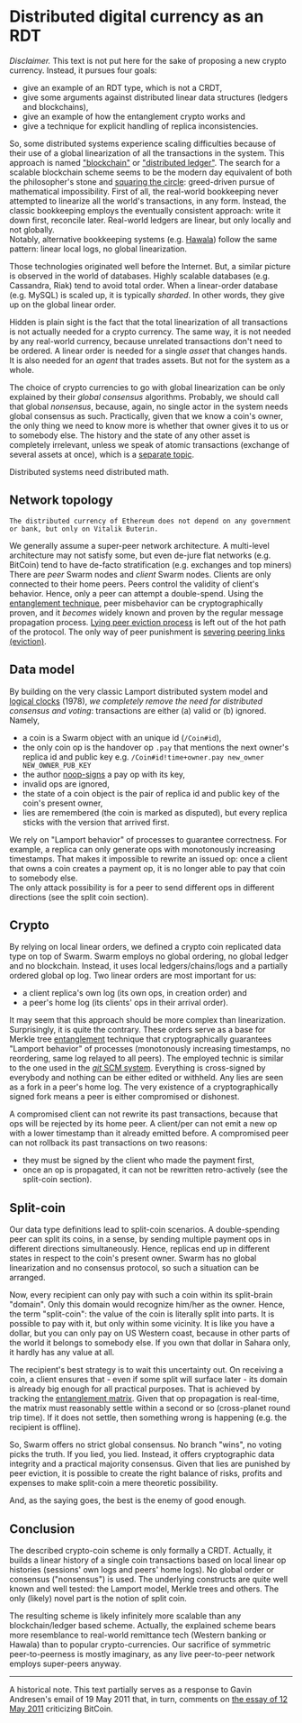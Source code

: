# Distributed digital currency as an RDT

*Disclaimer.* This text is not put here for the sake of proposing a new crypto currency.
Instead, it pursues four goals:

* give an example of an RDT type, which is not a CRDT,
* give some arguments against distributed linear data structures (ledgers and blockchains),
* give an example of how the entanglement crypto works and
* give a technique for explicit handling of replica inconsistencies.

So, some distributed systems experience scaling difficulties because of their use of a global linearization of all the transactions in the system.
This approach is named ["blockchain"][bitcoin] or ["distributed ledger"][stellar].
The search for a scalable blockchain scheme seems to be the modern day equivalent of both the philosopher's stone and [squaring the circle][circle]: greed-driven pursue of mathematical impossibility.
First of all, the real-world bookkeeping never attempted to linearize all the world's transactions, in any form.
Instead, the classic bookkeeping employs the eventually consistent approach: write it down first, reconcile later.
Real-world ledgers are linear, but only locally and not globally.   
Notably, alternative bookkeeping systems (e.g. [Hawala][hawala]) follow the same pattern: linear local logs, no global linearization.

Those technologies originated well before the Internet.
But, a similar picture is observed in the world of databases.
Highly scalable databases (e.g. Cassandra, Riak) tend to avoid total order.
When a linear-order database (e.g. MySQL) is scaled up, it is typically *sharded*.
In other words, they give up on the global linear order.

Hidden is plain sight is the fact that the total linearization of all transactions is not actually needed for a crypto currency.
The same way, it is not needed by any real-world currency, because unrelated transactions don't need to be ordered.
A linear order is needed for a single *asset* that changes hands.
It is also needed for an *agent* that trades assets.
But not for the system as a whole.

The choice of crypto currencies to go with global linearization can be only explained by their *global consensus* algorithms.
Probably, we should call that global *nonsensus*, because, again, no single actor in the system needs global consensus as such.
Practically, given that we know a coin's owner, the only thing we need to know more is whether that owner gives it to us or to somebody else.
The history and the state of any other asset is completely irrelevant, unless we speak of atomic transactions (exchange of several assets at once), which is a [separate topic][beilis].

Distributed systems need distributed math.

[bitcoin]: https://bitcoin.org
[stellar]: http://stellar.org
[beilis]: http://www.bailis.org/papers/ramp-sigmod2014.pdf
[lamport]: http://research.microsoft.com/users/lamport/pubs/time-clocks.pdf
[circle]: https://en.wikipedia.org/wiki/Squaring_the_circle
[hawala]: https://www.treasury.gov/resource-center/terrorist-illicit-finance/Documents/FinCEN-Hawala-rpt.pdf

## Network topology

    The distributed currency of Ethereum does not depend on any government or bank, but only on Vitalik Buterin.

We generally assume a super-peer network architecture.
A multi-level architecture may not satisfy some, but even de-jure flat networks (e.g. BitCoin) tend to have de-facto stratification (e.g. exchanges and top miners)
There are *peer* Swarm nodes and *client* Swarm nodes.
Clients are only connected to their home peers.
Peers control the validity of client's behavior.
Hence, only a peer can attempt a double-spend.
Using the [entanglement technique](crypto.md), peer misbehavior can be cryptographically proven, and it *becomes* widely known and proven by the regular message propagation process.
[Lying peer eviction process](peerage.md) is left out of the hot path of the protocol.
The only way of peer punishment is [severing peering links (eviction)](peerage.md).

## Data model

By building on the very classic Lamport distributed system model and [logical clocks][lamport] (1978), _we completely remove the need for distributed consensus and voting_: transactions are either (a) valid or (b) ignored.
Namely,

* a coin is a Swarm object with an unique id (`/Coin#id`),
* the only coin op is the handover op `.pay` that mentions the next owner's replica id and public key  e.g. `/Coin#id!time+owner.pay new_owner NEW_OWNER_PUB_KEY`
* the author [noop-signs](noop.md) a pay op with its key,
* invalid ops are ignored,
* the state of a coin object is the pair of replica id and public key of the coin's present owner,
* lies are remembered (the coin is marked as disputed), but every replica sticks with the version that arrived first.

We rely on "Lamport behavior" of processes to guarantee correctness.
For example, a replica can only generate ops with monotonously increasing timestamps.
That makes it impossible to rewrite an issued op: once a client that owns a coin creates a payment op, it is no longer able to pay that coin to somebody else.  
The only attack possibility is for a peer to send different ops in different directions (see the split coin section).

## Crypto

By relying on local linear orders, we defined a crypto coin replicated data type on top of Swarm.
Swarm employs no global ordering, no global ledger and no blockchain.
Instead, it uses local ledger*s*/chain*s*/logs and a partially ordered global op log.
Two linear orders are most important for us:

* a client replica's own log (its own ops, in creation order) and
* a peer's home log (its clients' ops in their arrival order).

It may seem that this approach should be more complex than linearization.
Surprisingly, it is quite the contrary.
These orders serve as a base for Merkle tree [entanglement](crypto.md) technique that cryptographically guarantees "Lamport behavior" of processes (monotonously increasing timestamps, no reordering, same log relayed to all peers).
The employed technic is similar to the one used in the [*git* SCM system][git-merkle].
Everything is cross-signed by everybody and nothing can be either edited or withheld.
Any lies are seen as a fork in a peer's home log.
The very existence of a cryptographically signed fork means a peer is either compromised or dishonest.

A compromised client can not rewrite its past transactions, because that ops will be rejected by its home peer.
A client/per can not emit a new op with a lower timestamp than it already emitted before.
A compromised peer can not rollback its past transactions on two reasons:
* they must be signed by the client who made the payment first,
* once an op is propagated, it can not be rewritten retro-actively (see the split-coin section).

[git-merkle]: https://news.ycombinator.com/item?id=9436847

## Split-coin

Our data type definitions lead to split-coin scenarios.
A double-spending peer can split its coins, in a sense, by sending multiple payment ops in different directions simultaneously.
Hence, replicas end up in different states in respect to the coin's present owner.
Swarm has no global linearization and no consensus protocol, so such a situation can be arranged.

Now, every recipient can only pay with such a coin within its split-brain "domain".
Only this domain would recognize him/her as the owner.
Hence, the term "split-coin": the value of the coin is literally split into parts.
It is possible to pay with it, but only within some vicinity.
It is like you have a dollar, but you can only pay on US Western coast, because in other parts of the world it belongs to somebody else.
If you own that dollar in Sahara only, it hardly has any value at all.

The recipient's best strategy is to wait this uncertainty out.
On receiving a coin, a client ensures that - even if some split will surface later - its domain is already big enough for all practical purposes.
That is achieved by tracking the [entanglement matrix](matrix.md).
Given that op propagation is real-time, the matrix must reasonably settle within a second or so (cross-planet round trip time).
If it does not settle, then something wrong is happening (e.g. the recipient is offline).

So, Swarm offers no strict global consensus.
No branch "wins", no voting picks the truth.
If you lied, you lied.
Instead, it offers cryptographic data integrity and a practical majority consensus.
Given that lies are punished by peer eviction, it is possible to create the right balance of risks, profits and expenses to make split-coin a mere theoretic possibility.

And, as the saying goes, the best is the enemy of good enough.

## Conclusion

The described crypto-coin scheme is only formally a CRDT.
Actually, it builds a linear history of a single coin transactions based on local linear op histories (sessions' own logs and peers' home logs).
No global order or consensus ("nonsensus") is used.
The underlying constructs are quite well known and well tested: the Lamport model, Merkle trees and others.
The only (likely) novel part is the notion of split coin.  

The resulting scheme is likely infinitely more scalable than any blockchain/ledger based scheme.
Actually, the explained scheme bears more resemblance to real-world remittance tech (Western banking or Hawala) than to popular crypto-currencies.
Our sacrifice of symmetric peer-to-peerness is mostly imaginary, as any live peer-to-peer network employs super-peers anyway.

---

A historical note.
This text partially serves as a response to Gavin Andresen's email of 19 May 2011 that, in turn, comments on [the essay of 12 May 2011][delft] criticizing BitCoin.  

[delft]: http://www.ds.ewi.tudelft.nl/~victor/bitcoin.html

